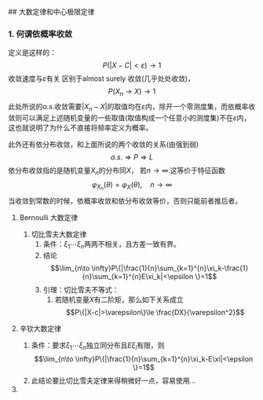 <head>
    <script src="https://cdn.mathjax.org/mathjax/latest/MathJax.js?config=TeX-AMS-MML_HTMLorMML" type="text/javascript"></script>
    <script type="text/x-mathjax-config">
        MathJax.Hub.Config({
            tex2jax: {
            skipTags: ['script', 'noscript', 'style', 'textarea', 'pre'],
            inlineMath: [['$','$']]
            }
        });
    </script>
</head>
## 大数定律和中心极限定律

### 1. 何谓依概率收敛

   定义是这样的：$$P(|X-C|<\varepsilon )\to 1$$收敛速度与$\varepsilon$有关
   区别于almost surely 收敛(几乎处处收敛)，
   $$P(X_n \to X)\to 1$$
此处所说的$a.s.$收敛需要$|X_n-X|$的取值均在$\varepsilon$内，除开一个零测度集，而依概率收敛则可以满足上述随机变量的一些取值(取值构成一个任意小的测度集)不在$\varepsilon$内，这也就说明了为什么不直接将频率定义为概率。

此外还有依分布收敛，和上面所说的两个收敛的关系(由强到弱)$$a.s.\Longrightarrow P\Longrightarrow  L$$
依分布收敛指的是随机变量$X_n$的分布同$X$， 若$n\to \infty$.这等价于特征函数
$$\varphi_{X_n}(\theta)=\varphi_{X}(\theta),\quad n\to \infty$$
当收敛到常数的时候，依概率收敛和依分布收敛等价，否则只能前者推后者。
1. Bernoulli 大数定律
   1. 切比雪夫大数定律
      1. 条件：$\xi_1\cdots \xi_n$两两不相关，且方差一致有界。
      2. 结论$$\lim_{n\to \infty}P\{|\frac{1}{n}\sum_{k=1}^{n}\xi_k-\frac{1}{n}\sum_{k=1}^{n}E\xi_k|<\epsilon \}=1$$
      3. 引理：切比雪夫不等式：
         1. 若随机变量$X$有二阶矩，那么如下关系成立
$$P\{|X-c|>\varepsilon\}\le \frac{DX}{\varepsilon^2}$$

1. 辛钦大数定律
   1. 条件：要求$\xi_1\cdots \xi_n$独立同分布且$E\xi_i$有限，则$$\lim_{n\to \infty}P\{|\frac{1}{n}\sum_{k=1}^{n}\xi_k-E\xi|<\epsilon \}=1$$
   2. 此结论要比切比雪夫定律来得稍微好一点，容易使用...
   
2. 

